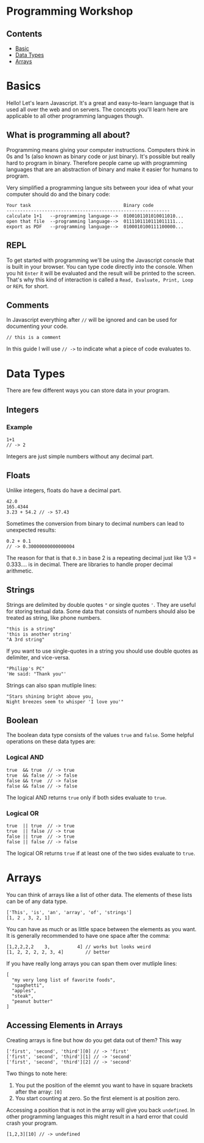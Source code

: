 # Programming Workshop

## Contents

- [Basic](#basics)
- [Data Types](#data-types)
- [Arrays](#arrays)

# Basics

Hello! Let's learn Javascript. It's a great and easy-to-learn language that is used all over the web and on servers. The concepts you'll learn here are applicable to all other programming languages though.

## What is programming all about?

Programming means giving your computer instructions. Computers think in 0s and 1s (also known as binary code or just binary). It's possible but really hard to program in binary. Therefore people came up with programming languages that are an abstraction of binary and make it easier for humans to program.

Very simplified a programming langue sits between your idea of what your computer should do and the binary code:

```
Your task                                  Binary code
------------------------------------------------------------
calculate 1+1   --programming language-->  0100101101010011010...
open that file  --programming language-->  0111101110111011111...
export as PDF   --programming language-->  0100010100111100000...
```

## REPL

To get started with programming we'll be using the Javascript console that is built in your browser. You can type code directly into the console. When you hit `Enter` it will be evaluated and the result will be printed to the screen. That's why this kind of interaction is called a `Read, Evaluate, Print, Loop` or `REPL` for short.

## Comments

In Javascript everything after `//` will be ignored and can be used for documenting your code.

```
// this is a comment
```

In this guide I will use `// ->` to indicate what a piece of code evaluates to.

# Data Types

There are few different ways you can store data in your program.

## Integers

### Example

```
1+1
// -> 2
```

Integers are just simple numbers without any decimal part.

## Floats

Unlike integers, floats do have a decimal part.

```
42.0
165.4344
3.23 + 54.2 // -> 57.43
```

Sometimes the conversion from binary to decimal numbers can lead to unexpected results:

```
0.2 + 0.1
// -> 0.30000000000000004
```

The reason for that is that `0.3` in base 2 is a repeating decimal just like 1/3 = 0.333.... is in decimal. There are libraries to handle proper decimal arithmetic.

## Strings

Strings are delimited by double quotes `"` or single quotes `'`. They are useful for storing textual data. Some data that consists of numbers should also be treated as string, like phone numbers.

```
"this is a string"
'this is another string'
"A 3rd string"
```

If you want to use single-quotes in a string you should use double quotes as delimiter, and vice-versa.

```
"Philipp's PC"
'He said: "Thank you"'
```

Strings can also span mutliple lines:

```
"Stars shining bright above you,
Night breezes seem to whisper 'I love you'"
```

## Boolean

The boolean data type consists of the values `true` and `false`. Some helpful operations on these data types are:

### Logical AND

```
true  && true  // -> true
true  && false // -> false
false && true  // -> false
false && false // -> false
```

The logical AND returns `true` only if both sides evaluate to `true`.

### Logical OR

```
true  || true  // -> true
true  || false // -> true
false || true  // -> true
false || false // -> false
```

The logical OR returns `true` if at least one of the two sides evaluate to `true`.

# Arrays

You can think of arrays like a list of other data. The elements of these lists can be of any data type.

```
['This', 'is', 'an', 'array', 'of', 'strings']
[1, 2 , 3, 2, 1]
```

You can have as much or as little space between the elements as you want. It is generally recommended to have one space after the comma:

```
[1,2,2,2,2    3,          4] // works but looks weird
[1, 2, 2, 2, 2, 3, 4]        // better
```

If you have really long arrays you can span them over mutliple lines:

```
[
  "my very long list of favorite foods",
  "spaghetti",
  "apples",
  "steak",
  "peanut butter"
]
```

## Accessing Elements in Arrays

Creating arrays is fine but how do you get data out of them? This way

```
['first', 'second', 'third'][0] // -> 'first'
['first', 'second', 'third'][1] // -> 'second'
['first', 'second', 'third'][2] // -> 'second'
```

Two things to note here:

1. You put the position of the elemnt you want to have in square brackets after the array: `[0]`
2. You start counting at zero. So the first element is at position zero.

Accessing a position that is not in the array will give you back `undefined`. In other programming languages this might result in a hard error that could crash your program.

```
[1,2,3][10] // -> undefined
```
